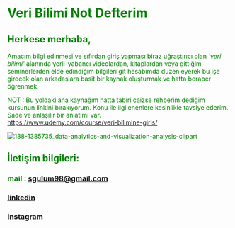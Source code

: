 
# <font color='green'> Veri Bilimi Not Defterim

## Herkese merhaba,

Amacım bilgi edinmesi ve sıfırdan giriş
yapması biraz uğraştırıcı olan *'veri bilimi'*
alanında yerli-yabancı videolardan,
kitaplardan veya gittiğim seminerlerden
elde edindiğim bilgileri git hesabımda
düzenleyerek bu işe girecek olan arkadaşlara
basit bir kaynak oluşturmak ve hatta beraber
öğrenmek.

NOT : Bu yoldaki ana kaynağım hatta tabiri caizse 
rehberim dediğim kursunun linkini bırakıyorum.
Konu ile ilgilenenlere kesinlikle tavsiye ederim.
Sade ve anlaşılır bir anlatımı var.  
https://www.udemy.com/course/veri-bilimine-giris/


![138-1385735_data-analytics-and-visualization-analysis-clipart](https://user-images.githubusercontent.com/56072259/73851165-15416180-483e-11ea-85fd-a3727948f917.png)

## İletişim bilgileri:
### mail : sgulum98@gmail.com 
### [linkedin](https://www.linkedin.com/in/semih-g%C3%BCl%C3%BCm-a53981151/)
### [instagram](https://www.instagram.com/semihgulum/)
